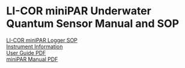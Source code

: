 # LI-COR miniPAR Underwater Quantum Sensor Manual and SOP

[LI-COR miniPAR Logger SOP](miniPAR_Logger_SOP.md)  
[Instrument Information](System_Information.md)  
[User Guide PDF](SpectraMax_iD3_User_Guide.pdf)  
[miniPAR Manual PDF](PME_miniPAR_Manual.pdf)  
